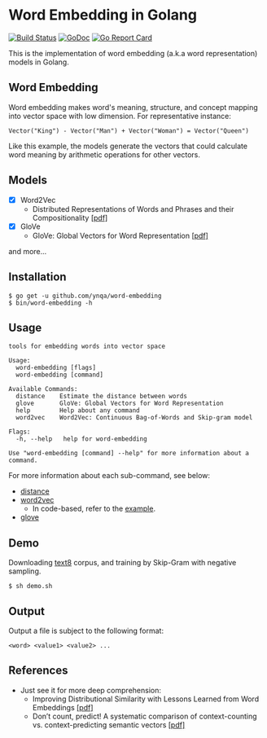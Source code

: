 # Word Embedding in Golang

[![Build Status](https://travis-ci.org/ynqa/word-embedding.svg?branch=master)](https://travis-ci.org/ynqa/word-embedding)
[![GoDoc](https://godoc.org/github.com/ynqa/word-embedding?status.svg)](https://godoc.org/github.com/ynqa/word-embedding)
[![Go Report Card](https://goreportcard.com/badge/github.com/ynqa/word-embedding)](https://goreportcard.com/report/github.com/ynqa/word-embedding)

This is the implementation of word embedding (a.k.a word representation) models in Golang.

## Word Embedding

Word embedding makes word's meaning, structure, and concept mapping into vector space with low dimension. For representative instance:

```
Vector("King") - Vector("Man") + Vector("Woman") = Vector("Queen")
```

Like this example, the models generate the vectors that could calculate word meaning by arithmetic operations for other vectors.

## Models
- [x] Word2Vec
  - Distributed Representations of Words and Phrases
and their Compositionality [[pdf]](https://papers.nips.cc/paper/5021-distributed-representations-of-words-and-phrases-and-their-compositionality.pdf)
- [x] GloVe
  - GloVe: Global Vectors for Word Representation [[pdf]](http://nlp.stanford.edu/pubs/glove.pdf)

and more...

## Installation

```
$ go get -u github.com/ynqa/word-embedding
$ bin/word-embedding -h
```

## Usage

```
tools for embedding words into vector space

Usage:
  word-embedding [flags]
  word-embedding [command]

Available Commands:
  distance    Estimate the distance between words
  glove       GloVe: Global Vectors for Word Representation
  help        Help about any command
  word2vec    Word2Vec: Continuous Bag-of-Words and Skip-gram model

Flags:
  -h, --help   help for word-embedding

Use "word-embedding [command] --help" for more information about a command.
```

For more information about each sub-command, see below:
- [distance](./distance/README.md)
- [word2vec](./model/README.md)
  - In code-based, refer to the [example](./example/example.go).
- [glove](./model/README.md)

## Demo

Downloading [text8](http://mattmahoney.net/dc/textdata) corpus, and training by Skip-Gram with negative sampling.

```
$ sh demo.sh
```

## Output
Output a file is subject to the following format:

```
<word> <value1> <value2> ...
```

## References
- Just see it for more deep comprehension:
  - Improving Distributional Similarity
with Lessons Learned from Word Embeddings [[pdf]](http://www.aclweb.org/anthology/Q15-1016)
  - Don’t count, predict! A systematic comparison of
context-counting vs. context-predicting semantic vectors [[pdf]](http://citeseerx.ist.psu.edu/viewdoc/download?doi=10.1.1.648.8023&rep=rep1&type=pdf)
